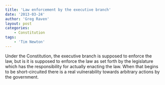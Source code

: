 ```yaml
---
title: 'Law enforcement by the executive branch'
date: '2013-03-24'
author: 'Greg Raven'
layout: post
categories:
    - Constitution
tags:
    - 'Tim Newton'
---
```


Under the Constitution, the executive branch is supposed to enforce the law, but is it is supposed to enforce the law as set forth by the legislature which has the responsibility for actually enacting the law. When that begins to be short-circuited there is a real vulnerability towards arbitrary actions by the government.